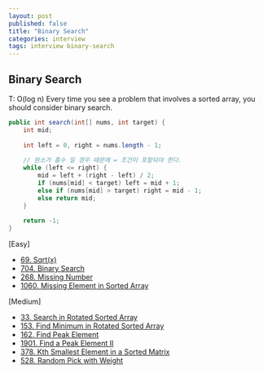 ```yaml
---
layout: post
published: false
title: "Binary Search"
categories: interview
tags: interview binary-search
---
```


## Binary Search

T: O(log n)
Every time you see a problem that involves a sorted array, you should consider binary search.

```java
public int search(int[] nums, int target) {
    int mid;
    
    int left = 0, right = nums.length - 1;
    
    // 원소가 홀수 일 경우 때문에 = 조건이 포함되야 한다.
    while (left <= right) {
        mid = left + (right - left) / 2;
        if (nums[mid] < target) left = mid + 1;
        else if (nums[mid] > target) right = mid - 1;
        else return mid;
    }
    
    return -1;
}
```

[Easy]
- [69. Sqrt(x)](https://leetcode.com/problems/sqrtx/)
- [704. Binary Search](https://leetcode.com/problems/binary-search/)
- [268. Missing Number](https://leetcode.com/problems/missing-number/)
- [1060. Missing Element in Sorted Array](https://leetcode.com/problems/missing-element-in-sorted-array/)

[Medium]
- [33. Search in Rotated Sorted Array](https://leetcode.com/problems/search-in-rotated-sorted-array/)
- [153. Find Minimum in Rotated Sorted Array](https://leetcode.com/problems/find-minimum-in-rotated-sorted-array/)
- [162. Find Peak Element](https://leetcode.com/problems/find-peak-element/)
- [1901. Find a Peak Element II](https://leetcode.com/problems/find-a-peak-element-ii/)
- [378. Kth Smallest Element in a Sorted Matrix](https://leetcode.com/problems/kth-smallest-element-in-a-sorted-matrix/)
- [528. Random Pick with Weight](https://leetcode.com/problems/random-pick-with-weight/)
